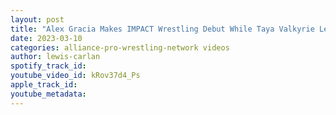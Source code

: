 ```yaml
---
layout: post
title: "Alex Gracia Makes IMPACT Wrestling Debut While Taya Valkyrie Leaves IMPACT (SIGN ALEX GRACIA)"
date: 2023-03-10
categories: alliance-pro-wrestling-network videos
author: lewis-carlan
spotify_track_id: 
youtube_video_id: kRov37d4_Ps
apple_track_id: 
youtube_metadata: 
---
```

